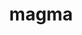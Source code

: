 ---
title: "magma"
layout: cache
categories: [package, develop]
meta: {"compilers": ["gcc@=11.4.0", "gcc@=13.2.0", "gcc@=9.4.0"], "num_specs": 46, "num_specs_by_stack": {"e4s": 18, "e4s-neoverse-v2": 4, "e4s-neoverse_v1": 6, "e4s-power": 2, "e4s-rocm-external": 8, "ml-linux-aarch64-cuda": 4, "ml-linux-x86_64-cuda": 4, "root": 46}, "oss": ["ubuntu20.04", "ubuntu22.04", "ubuntu24.04"], "platforms": ["linux"], "stacks": ["e4s", "e4s-neoverse-v2", "e4s-neoverse_v1", "e4s-power", "e4s-rocm-external", "ml-linux-aarch64-cuda", "ml-linux-x86_64-cuda", "root"], "targets": ["aarch64", "neoverse_v1", "neoverse_v2", "ppc64le", "x86_64_v3"], "versions": ["2.8.0", "2.9.0"]}
spec_details: [{"compiler": "gcc@=11.4.0", "hash": "2dvwamtiqiw5lqzryqqx4msrtiklvlk6", "os": "ubuntu22.04", "platform": "linux", "size": "-", "stacks": ["e4s-rocm-external", "root"], "target": "x86_64_v3", "variants": ["amdgpu_target=gfx90a", "build_system=cmake", "build_type=Release", "~cuda", "+fortran", "generator=make", "~ipo", "+rocm", "+shared"], "versions": ["2.9.0"]}, {"compiler": "gcc@=11.4.0", "hash": "2htxilzthln3ref5fqal6rigibb2zgzx", "os": "ubuntu22.04", "platform": "linux", "size": "-", "stacks": ["e4s", "root"], "target": "x86_64_v3", "variants": ["build_system=cmake", "build_type=Release", "+cuda", "cuda_arch=80", "+fortran", "generator=make", "~ipo", "~rocm", "+shared"], "versions": ["2.9.0"]}, {"compiler": "gcc@=11.4.0", "hash": "3nbdkh6xiauykzclill6ki6mwcjzoejw", "os": "ubuntu22.04", "platform": "linux", "size": "-", "stacks": ["e4s", "root"], "target": "x86_64_v3", "variants": ["amdgpu_target=gfx90a", "build_system=cmake", "build_type=Release", "~cuda", "+fortran", "generator=make", "~ipo", "+rocm", "+shared"], "versions": ["2.9.0"]}, {"compiler": "gcc@=11.4.0", "hash": "52kyd4sojcdil2cy7x4zbnzut5bjfkwx", "os": "ubuntu22.04", "platform": "linux", "size": "-", "stacks": ["e4s-neoverse_v1", "root"], "target": "neoverse_v1", "variants": ["build_system=cmake", "build_type=Release", "+cuda", "cuda_arch=80", "+fortran", "generator=make", "~ipo", "~rocm", "+shared"], "versions": ["2.8.0"]}, {"compiler": "gcc@=11.4.0", "hash": "5sbohhhrdnd4y4iqcjnwlhhkmqjbnawy", "os": "ubuntu22.04", "platform": "linux", "size": "-", "stacks": ["e4s-neoverse_v1", "root"], "target": "neoverse_v1", "variants": ["build_system=cmake", "build_type=Release", "+cuda", "cuda_arch=90", "+fortran", "generator=make", "~ipo", "~rocm", "+shared"], "versions": ["2.8.0"]}, {"compiler": "gcc@=11.4.0", "hash": "6yb36e62tzpy5mxkg4j5kcpcz2kesn44", "os": "ubuntu22.04", "platform": "linux", "size": "-", "stacks": ["e4s-rocm-external", "root"], "target": "x86_64_v3", "variants": ["amdgpu_target=gfx908", "build_system=cmake", "build_type=Release", "~cuda", "+fortran", "generator=make", "~ipo", "+rocm", "+shared"], "versions": ["2.9.0"]}, {"compiler": "gcc@=11.4.0", "hash": "72ujjap5ooderoxdatc26mjv6slvgptp", "os": "ubuntu22.04", "platform": "linux", "size": "-", "stacks": ["e4s-neoverse_v1", "root"], "target": "neoverse_v1", "variants": ["build_system=cmake", "build_type=Release", "+cuda", "cuda_arch=75", "+fortran", "generator=make", "~ipo", "~rocm", "+shared"], "versions": ["2.8.0"]}, {"compiler": "gcc@=11.4.0", "hash": "77va5ohgovcwgeidtmdzpcg7v47ldg67", "os": "ubuntu22.04", "platform": "linux", "size": "-", "stacks": ["e4s-rocm-external", "root"], "target": "x86_64_v3", "variants": ["amdgpu_target=gfx90a", "build_system=cmake", "build_type=Release", "~cuda", "+fortran", "generator=make", "~ipo", "+rocm", "+shared"], "versions": ["2.9.0"]}, {"compiler": "gcc@=13.2.0", "hash": "a554s72pekqwz33icwx4juttynu2w44z", "os": "ubuntu24.04", "platform": "linux", "size": "-", "stacks": ["ml-linux-aarch64-cuda", "root"], "target": "aarch64", "variants": ["build_system=cmake", "build_type=Release", "+cuda", "cuda_arch=80", "+fortran", "generator=make", "~ipo", "~rocm", "+shared"], "versions": ["2.9.0"]}, {"compiler": "gcc@=11.4.0", "hash": "a7xxyeitetewwzqffywtdbfjtsrsfsmo", "os": "ubuntu22.04", "platform": "linux", "size": "-", "stacks": ["e4s-neoverse_v1", "root"], "target": "neoverse_v1", "variants": ["build_system=cmake", "build_type=Release", "+cuda", "cuda_arch=75", "+fortran", "generator=make", "~ipo", "~rocm", "+shared"], "versions": ["2.8.0"]}, {"compiler": "gcc@=11.4.0", "hash": "azz7fqldtas5zkczszpfiq3h4y7foq5q", "os": "ubuntu22.04", "platform": "linux", "size": "-", "stacks": ["e4s-neoverse-v2", "root"], "target": "neoverse_v2", "variants": ["build_system=cmake", "build_type=Release", "+cuda", "cuda_arch=90", "+fortran", "generator=make", "~ipo", "~rocm", "+shared"], "versions": ["2.9.0"]}, {"compiler": "gcc@=11.4.0", "hash": "b3ntq4brwj443fiv6bjl4akhaj3x2jnt", "os": "ubuntu22.04", "platform": "linux", "size": "-", "stacks": ["e4s-rocm-external", "root"], "target": "x86_64_v3", "variants": ["amdgpu_target=gfx908", "build_system=cmake", "build_type=Release", "~cuda", "+fortran", "generator=make", "~ipo", "+rocm", "+shared"], "versions": ["2.9.0"]}, {"compiler": "gcc@=11.4.0", "hash": "b4djpdm6d2f2gztedht3nx3c5qlolxld", "os": "ubuntu22.04", "platform": "linux", "size": "-", "stacks": ["e4s-neoverse-v2", "root"], "target": "neoverse_v2", "variants": ["build_system=cmake", "build_type=Release", "+cuda", "cuda_arch=90", "+fortran", "generator=make", "~ipo", "~rocm", "+shared"], "versions": ["2.9.0"]}, {"compiler": "gcc@=11.4.0", "hash": "bbygobo75xolemrrmpnuxh3wvj2a77ix", "os": "ubuntu22.04", "platform": "linux", "size": "-", "stacks": ["e4s", "root"], "target": "x86_64_v3", "variants": ["build_system=cmake", "build_type=Release", "+cuda", "cuda_arch=80", "+fortran", "generator=make", "~ipo", "~rocm", "+shared"], "versions": ["2.9.0"]}, {"compiler": "gcc@=11.4.0", "hash": "be4lqwyj2b2ndhp5at6dsa4lfxqr4r7i", "os": "ubuntu22.04", "platform": "linux", "size": "-", "stacks": ["e4s", "root"], "target": "x86_64_v3", "variants": ["amdgpu_target=gfx90a", "build_system=cmake", "build_type=Release", "~cuda", "+fortran", "generator=make", "~ipo", "+rocm", "+shared"], "versions": ["2.9.0"]}, {"compiler": "gcc@=13.2.0", "hash": "bqtjepgm6j3a45ljjpot6rv276lbhuoy", "os": "ubuntu24.04", "platform": "linux", "size": "-", "stacks": ["ml-linux-x86_64-cuda", "root"], "target": "x86_64_v3", "variants": ["build_system=cmake", "build_type=Release", "+cuda", "cuda_arch=80", "+fortran", "generator=make", "~ipo", "~rocm", "+shared"], "versions": ["2.9.0"]}, {"compiler": "gcc@=11.4.0", "hash": "bxnhjhdh2mq24wjel2azm7vk5gvqi4rg", "os": "ubuntu22.04", "platform": "linux", "size": "-", "stacks": ["e4s-neoverse_v1", "root"], "target": "neoverse_v1", "variants": ["build_system=cmake", "build_type=Release", "+cuda", "cuda_arch=90", "+fortran", "generator=make", "~ipo", "~rocm", "+shared"], "versions": ["2.8.0"]}, {"compiler": "gcc@=13.2.0", "hash": "cqmeyb4pz2tmaijawz4kmqbdarq7cb65", "os": "ubuntu24.04", "platform": "linux", "size": "-", "stacks": ["ml-linux-aarch64-cuda", "root"], "target": "aarch64", "variants": ["build_system=cmake", "build_type=Release", "+cuda", "cuda_arch=80", "+fortran", "generator=make", "~ipo", "~rocm", "+shared"], "versions": ["2.9.0"]}, {"compiler": "gcc@=11.4.0", "hash": "dy3tj6ozftw47euzgf7y4zgnke23azv2", "os": "ubuntu22.04", "platform": "linux", "size": "-", "stacks": ["e4s", "root"], "target": "x86_64_v3", "variants": ["amdgpu_target=gfx90a", "build_system=cmake", "build_type=Release", "~cuda", "+fortran", "generator=make", "~ipo", "+rocm", "+shared"], "versions": ["2.9.0"]}, {"compiler": "gcc@=11.4.0", "hash": "ehswnrozh6tdnpv23nefbbljmg73ehan", "os": "ubuntu22.04", "platform": "linux", "size": "-", "stacks": ["e4s", "root"], "target": "x86_64_v3", "variants": ["amdgpu_target=gfx90a", "build_system=cmake", "build_type=Release", "~cuda", "+fortran", "generator=make", "~ipo", "+rocm", "+shared"], "versions": ["2.9.0"]}, {"compiler": "gcc@=11.4.0", "hash": "fv6ccbcdiplz7yttrgqsybzrkfsvazue", "os": "ubuntu22.04", "platform": "linux", "size": "-", "stacks": ["e4s", "root"], "target": "x86_64_v3", "variants": ["amdgpu_target=gfx90a", "build_system=cmake", "build_type=Release", "~cuda", "+fortran", "generator=make", "~ipo", "+rocm", "+shared"], "versions": ["2.9.0"]}, {"compiler": "gcc@=9.4.0", "hash": "fvzda5en6fhjrgf74ofnroljthbrr753", "os": "ubuntu20.04", "platform": "linux", "size": "-", "stacks": ["e4s-power", "root"], "target": "ppc64le", "variants": ["build_system=cmake", "build_type=Release", "+cuda", "cuda_arch=70", "+fortran", "generator=make", "~ipo", "~rocm", "+shared"], "versions": ["2.8.0"]}, {"compiler": "gcc@=9.4.0", "hash": "hgsb2j2fn5jcj7jzbb5aeulyvbyho5oa", "os": "ubuntu20.04", "platform": "linux", "size": "-", "stacks": ["e4s-power", "root"], "target": "ppc64le", "variants": ["build_system=cmake", "build_type=Release", "+cuda", "cuda_arch=70", "+fortran", "generator=make", "~ipo", "~rocm", "+shared"], "versions": ["2.9.0"]}, {"compiler": "gcc@=11.4.0", "hash": "hllmak2uuuxisma7q3oex5xybxxt7c3w", "os": "ubuntu22.04", "platform": "linux", "size": "-", "stacks": ["e4s-rocm-external", "root"], "target": "x86_64_v3", "variants": ["amdgpu_target=gfx90a", "build_system=cmake", "build_type=Release", "~cuda", "+fortran", "generator=make", "~ipo", "+rocm", "+shared"], "versions": ["2.9.0"]}, {"compiler": "gcc@=11.4.0", "hash": "hyar55g2rglqjrs7prab7reltz3eaek2", "os": "ubuntu22.04", "platform": "linux", "size": "-", "stacks": ["e4s-rocm-external", "root"], "target": "x86_64_v3", "variants": ["amdgpu_target=gfx90a", "build_system=cmake", "build_type=Release", "~cuda", "+fortran", "generator=make", "~ipo", "+rocm", "+shared"], "versions": ["2.9.0"]}, {"compiler": "gcc@=11.4.0", "hash": "jznre4mtkti3imci2dntuemw7uwlmoln", "os": "ubuntu22.04", "platform": "linux", "size": "-", "stacks": ["e4s", "root"], "target": "x86_64_v3", "variants": ["amdgpu_target=gfx90a", "build_system=cmake", "build_type=Release", "~cuda", "+fortran", "generator=make", "~ipo", "+rocm", "+shared"], "versions": ["2.9.0"]}, {"compiler": "gcc@=11.4.0", "hash": "lzaaomensjqnirvycjricqlgccrkrvfi", "os": "ubuntu22.04", "platform": "linux", "size": "-", "stacks": ["e4s", "root"], "target": "x86_64_v3", "variants": ["build_system=cmake", "build_type=Release", "+cuda", "cuda_arch=80", "+fortran", "generator=make", "~ipo", "~rocm", "+shared"], "versions": ["2.9.0"]}, {"compiler": "gcc@=13.2.0", "hash": "miy772vgusta4dlvvg63td66rciikhya", "os": "ubuntu24.04", "platform": "linux", "size": "-", "stacks": ["ml-linux-x86_64-cuda", "root"], "target": "x86_64_v3", "variants": ["build_system=cmake", "build_type=Release", "+cuda", "cuda_arch=80", "+fortran", "generator=make", "~ipo", "~rocm", "+shared"], "versions": ["2.9.0"]}, {"compiler": "gcc@=11.4.0", "hash": "nxa3rjrfytesk5apgh6lewaisrx5xt6k", "os": "ubuntu22.04", "platform": "linux", "size": "-", "stacks": ["e4s", "root"], "target": "x86_64_v3", "variants": ["build_system=cmake", "build_type=Release", "+cuda", "cuda_arch=90", "+fortran", "generator=make", "~ipo", "~rocm", "+shared"], "versions": ["2.9.0"]}, {"compiler": "gcc@=11.4.0", "hash": "p3ul2bstuzzspte2gotz4brslooqfhbx", "os": "ubuntu22.04", "platform": "linux", "size": "-", "stacks": ["e4s", "root"], "target": "x86_64_v3", "variants": ["build_system=cmake", "build_type=Release", "+cuda", "cuda_arch=80", "+fortran", "generator=make", "~ipo", "~rocm", "+shared"], "versions": ["2.9.0"]}, {"compiler": "gcc@=13.2.0", "hash": "qqfjvtzwxu3s2vup62z6tbinltddqw7j", "os": "ubuntu24.04", "platform": "linux", "size": "-", "stacks": ["ml-linux-aarch64-cuda", "root"], "target": "aarch64", "variants": ["build_system=cmake", "build_type=Release", "+cuda", "cuda_arch=80", "+fortran", "generator=make", "~ipo", "~rocm", "+shared"], "versions": ["2.9.0"]}, {"compiler": "gcc@=13.2.0", "hash": "ss4seg4kbpfu4va2o2zuq6ondns2ibhn", "os": "ubuntu24.04", "platform": "linux", "size": "-", "stacks": ["ml-linux-x86_64-cuda", "root"], "target": "x86_64_v3", "variants": ["build_system=cmake", "build_type=Release", "+cuda", "cuda_arch=80", "+fortran", "generator=make", "~ipo", "~rocm", "+shared"], "versions": ["2.9.0"]}, {"compiler": "gcc@=11.4.0", "hash": "t3w5q4c35eujekq24rpyg52ylud227gk", "os": "ubuntu22.04", "platform": "linux", "size": "-", "stacks": ["e4s-neoverse-v2", "root"], "target": "neoverse_v2", "variants": ["build_system=cmake", "build_type=Release", "+cuda", "cuda_arch=90", "+fortran", "generator=make", "~ipo", "~rocm", "+shared"], "versions": ["2.9.0"]}, {"compiler": "gcc@=11.4.0", "hash": "u6vtt6h6fujzy44izo7ztjs2wtwzwnuo", "os": "ubuntu22.04", "platform": "linux", "size": "-", "stacks": ["e4s-rocm-external", "root"], "target": "x86_64_v3", "variants": ["amdgpu_target=gfx908", "build_system=cmake", "build_type=Release", "~cuda", "+fortran", "generator=make", "~ipo", "+rocm", "+shared"], "versions": ["2.9.0"]}, {"compiler": "gcc@=11.4.0", "hash": "uew4wpa74mzefzofmmtuyiizeekraitx", "os": "ubuntu22.04", "platform": "linux", "size": "-", "stacks": ["e4s", "root"], "target": "x86_64_v3", "variants": ["build_system=cmake", "build_type=Release", "+cuda", "cuda_arch=80", "+fortran", "generator=make", "~ipo", "~rocm", "+shared"], "versions": ["2.9.0"]}, {"compiler": "gcc@=11.4.0", "hash": "ul5odqmxphit3kswrpd77daeplts6kx6", "os": "ubuntu22.04", "platform": "linux", "size": "-", "stacks": ["e4s", "root"], "target": "x86_64_v3", "variants": ["amdgpu_target=gfx90a", "build_system=cmake", "build_type=Release", "~cuda", "+fortran", "generator=make", "~ipo", "+rocm", "+shared"], "versions": ["2.9.0"]}, {"compiler": "gcc@=11.4.0", "hash": "viycsl24xlimv3leu73zn3hgqhs3nk4s", "os": "ubuntu22.04", "platform": "linux", "size": "-", "stacks": ["e4s", "root"], "target": "x86_64_v3", "variants": ["build_system=cmake", "build_type=Release", "+cuda", "cuda_arch=80", "+fortran", "generator=make", "~ipo", "~rocm", "+shared"], "versions": ["2.9.0"]}, {"compiler": "gcc@=11.4.0", "hash": "vr54enbdh3lhaaplmqgzjowuuctumlf5", "os": "ubuntu22.04", "platform": "linux", "size": "-", "stacks": ["e4s-rocm-external", "root"], "target": "x86_64_v3", "variants": ["amdgpu_target=gfx908", "build_system=cmake", "build_type=Release", "~cuda", "+fortran", "generator=make", "~ipo", "+rocm", "+shared"], "versions": ["2.9.0"]}, {"compiler": "gcc@=11.4.0", "hash": "vvyvsggmnpu5z2eklt5isfcrr3umjr4v", "os": "ubuntu22.04", "platform": "linux", "size": "-", "stacks": ["e4s", "root"], "target": "x86_64_v3", "variants": ["amdgpu_target=gfx90a", "build_system=cmake", "build_type=Release", "~cuda", "+fortran", "generator=make", "~ipo", "+rocm", "+shared"], "versions": ["2.9.0"]}, {"compiler": "gcc@=13.2.0", "hash": "wj75ftighb245dw6odgkvn6mv2i77j3g", "os": "ubuntu24.04", "platform": "linux", "size": "-", "stacks": ["ml-linux-x86_64-cuda", "root"], "target": "x86_64_v3", "variants": ["build_system=cmake", "build_type=Release", "+cuda", "cuda_arch=80", "+fortran", "generator=make", "~ipo", "~rocm", "+shared"], "versions": ["2.9.0"]}, {"compiler": "gcc@=13.2.0", "hash": "wr3kv6kmxedcyuudm4meyirel6a44jrq", "os": "ubuntu24.04", "platform": "linux", "size": "-", "stacks": ["ml-linux-aarch64-cuda", "root"], "target": "aarch64", "variants": ["build_system=cmake", "build_type=Release", "+cuda", "cuda_arch=80", "+fortran", "generator=make", "~ipo", "~rocm", "+shared"], "versions": ["2.9.0"]}, {"compiler": "gcc@=11.4.0", "hash": "xfkgdnuetd7rugdg7joouem3t6natktv", "os": "ubuntu22.04", "platform": "linux", "size": "-", "stacks": ["e4s-neoverse_v1", "root"], "target": "neoverse_v1", "variants": ["build_system=cmake", "build_type=Release", "+cuda", "cuda_arch=80", "+fortran", "generator=make", "~ipo", "~rocm", "+shared"], "versions": ["2.8.0"]}, {"compiler": "gcc@=11.4.0", "hash": "xtqqlbyex6lbvn4yo67csctr7htlulfb", "os": "ubuntu22.04", "platform": "linux", "size": "-", "stacks": ["e4s-neoverse-v2", "root"], "target": "neoverse_v2", "variants": ["build_system=cmake", "build_type=Release", "+cuda", "cuda_arch=90", "+fortran", "generator=make", "~ipo", "~rocm", "+shared"], "versions": ["2.9.0"]}, {"compiler": "gcc@=11.4.0", "hash": "yqjni63jyw43eksfqni272ozkiat44yb", "os": "ubuntu22.04", "platform": "linux", "size": "-", "stacks": ["e4s", "root"], "target": "x86_64_v3", "variants": ["build_system=cmake", "build_type=Release", "+cuda", "cuda_arch=90", "+fortran", "generator=make", "~ipo", "~rocm", "+shared"], "versions": ["2.9.0"]}, {"compiler": "gcc@=11.4.0", "hash": "yupziaxsicwinvcwg5czfzfogc5tpl2v", "os": "ubuntu22.04", "platform": "linux", "size": "-", "stacks": ["e4s", "root"], "target": "x86_64_v3", "variants": ["build_system=cmake", "build_type=Release", "+cuda", "cuda_arch=90", "+fortran", "generator=make", "~ipo", "~rocm", "+shared"], "versions": ["2.9.0"]}, {"compiler": "gcc@=11.4.0", "hash": "yzyzpeuyypfmbfnoso2r5zqgu6me56fz", "os": "ubuntu22.04", "platform": "linux", "size": "-", "stacks": ["e4s", "root"], "target": "x86_64_v3", "variants": ["amdgpu_target=gfx90a", "build_system=cmake", "build_type=Release", "~cuda", "+fortran", "generator=make", "~ipo", "+rocm", "+shared"], "versions": ["2.9.0"]}]
---